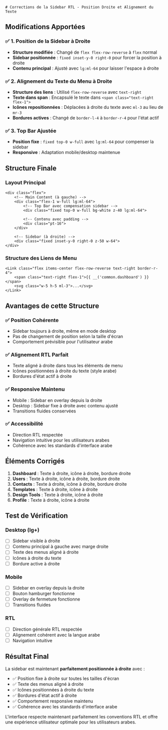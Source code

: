     # Corrections de la Sidebar RTL - Position Droite et Alignement du Texte

## Modifications Apportées

### ✅ **1. Position de la Sidebar à Droite**
- **Structure modifiée** : Changé de `flex flex-row-reverse` à `flex` normal
- **Sidebar positionnée** : `fixed inset-y-0 right-0` pour forcer la position à droite
- **Contenu principal** : Ajusté avec `lg:ml-64` pour laisser l'espace à droite

### ✅ **2. Alignement du Texte du Menu à Droite**
- **Structure des liens** : Utilisé `flex-row-reverse` avec `text-right`
- **Texte dans span** : Encapsulé le texte dans `<span class="text-right flex-1">`
- **Icônes repositionnées** : Déplacées à droite du texte avec `ml-3` au lieu de `mr-3`
- **Bordures actives** : Changé de `border-l-4` à `border-r-4` pour l'état actif

### ✅ **3. Top Bar Ajustée**
- **Position fixe** : `fixed top-0 w-full` avec `lg:ml-64` pour compenser la sidebar
- **Responsive** : Adaptation mobile/desktop maintenue

## Structure Finale

### Layout Principal
```vue
<div class="flex">
    <!-- Main Content (à gauche) -->
    <div class="flex-1 w-full lg:ml-64">
        <!-- Top Bar avec compensation sidebar -->
        <div class="fixed top-0 w-full bg-white z-40 lg:ml-64">
        
        <!-- Contenu avec padding -->
        <div class="pt-16">
    </div>
    
    <!-- Sidebar (à droite) -->
    <div class="fixed inset-y-0 right-0 z-50 w-64">
</div>
```

### Structure des Liens de Menu
```vue
<Link class="flex items-center flex-row-reverse text-right border-r-4">
    <span class="text-right flex-1">{{ __('common.dashboard') }}</span>
    <svg class="w-5 h-5 ml-3">...</svg>
</Link>
```

## Avantages de cette Structure

### ✅ **Position Cohérente**
- Sidebar toujours à droite, même en mode desktop
- Pas de changement de position selon la taille d'écran
- Comportement prévisible pour l'utilisateur arabe

### ✅ **Alignement RTL Parfait**
- Texte aligné à droite dans tous les éléments de menu
- Icônes positionnées à droite du texte (style arabe)
- Bordures d'état actif à droite

### ✅ **Responsive Maintenu**
- Mobile : Sidebar en overlay depuis la droite
- Desktop : Sidebar fixe à droite avec contenu ajusté
- Transitions fluides conservées

### ✅ **Accessibilité**
- Direction RTL respectée
- Navigation intuitive pour les utilisateurs arabes
- Cohérence avec les standards d'interface arabe

## Éléments Corrigés

1. **Dashboard** : Texte à droite, icône à droite, bordure droite
2. **Users** : Texte à droite, icône à droite, bordure droite  
3. **Contacts** : Texte à droite, icône à droite, bordure droite
4. **Templates** : Texte à droite, icône à droite
5. **Design Tools** : Texte à droite, icône à droite
6. **Profile** : Texte à droite, icône à droite

## Test de Vérification

### Desktop (lg+)
- [ ] Sidebar visible à droite
- [ ] Contenu principal à gauche avec marge droite
- [ ] Texte des menus aligné à droite
- [ ] Icônes à droite du texte
- [ ] Bordure active à droite

### Mobile
- [ ] Sidebar en overlay depuis la droite
- [ ] Bouton hamburger fonctionne
- [ ] Overlay de fermeture fonctionne
- [ ] Transitions fluides

### RTL
- [ ] Direction générale RTL respectée
- [ ] Alignement cohérent avec la langue arabe
- [ ] Navigation intuitive

## Résultat Final

La sidebar est maintenant **parfaitement positionnée à droite** avec :
- ✅ Position fixe à droite sur toutes les tailles d'écran
- ✅ Texte des menus aligné à droite
- ✅ Icônes positionnées à droite du texte
- ✅ Bordures d'état actif à droite
- ✅ Comportement responsive maintenu
- ✅ Cohérence avec les standards d'interface arabe

L'interface respecte maintenant parfaitement les conventions RTL et offre une expérience utilisateur optimale pour les utilisateurs arabes.